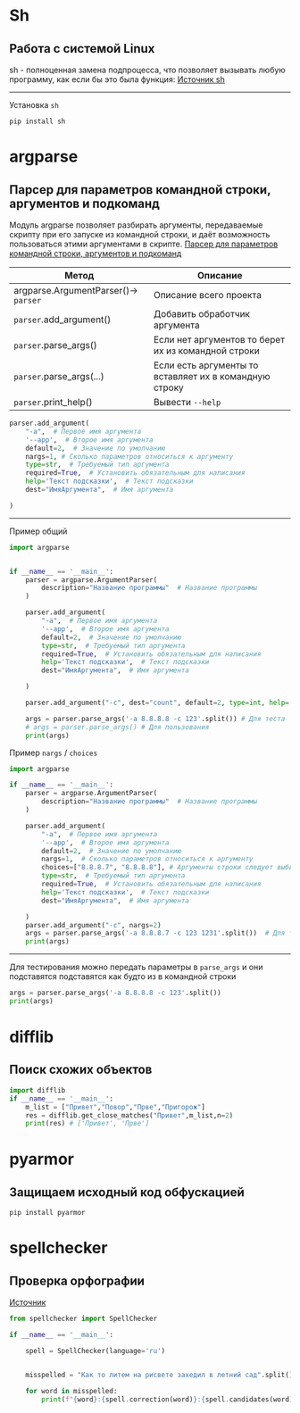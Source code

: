 # Sh

## Работа с системой Linux

sh - полноценная замена подпроцесса, что позволяет вызывать любую программу, как если бы это была функция: [Источник sh](https://amoffat.github.io/sh/)

---

Установка `sh`

```bush
pip install sh
```

# argparse

## Парсер для параметров командной строки, аргументов и подкоманд

Модуль argparse позволяет разбирать аргументы, передаваемые скрипту при его запуске из командной строки, и даёт возможность пользоваться этими аргументами в скрипте. [ Парсер для параметров командной строки, аргументов и подкоманд](https://docs.python.org/3/library/argparse.html#the-add-argument-method)

| Метод                                | Описание                                               |
| ------------------------------------ | ------------------------------------------------------ |
| argparse.ArgumentParser()-> `parser` | Описание всего проекта                                 |
| `parser`.add_argument()              | Добавить обработчик аргумента                          |
| `parser`.parse_args()                | Если нет аргументов то берет их из командной строки    |
| `parser`.parse_args(...)             | Если есть аргументы то вставляет их в командную строку |
| `parser`.print_help()                | Вывести `--help`                                       |

```python
parser.add_argument(
	"-a",  # Первое имя аргумента
	'--app',  # Второе имя аргумента
	default=2,  # Значение по умолчанию
	nargs=1, # Сколько параметров относиться к аргументу
	type=str,  # Требуемый тип аргумента
	required=True,  # Установить обязательным для написания
	help='Текст подсказки',  # Текст подсказки
	dest="ИмяАргумента",  # Имя аргумента

)
```

---

Пример общий

```python
import argparse


if __name__ == '__main__':
    parser = argparse.ArgumentParser(
        description="Название программы"  # Название программы
    )

    parser.add_argument(
        "-a",  # Первое имя аргумента
        '--app',  # Второе имя аргумента
        default=2,  # Значение по умолчанию
        type=str,  # Требуемый тип аргумента
        required=True,  # Установить обязательным для написания
        help='Текст подсказки',  # Текст подсказки
        dest="ИмяАргумента",  # Имя аргумента

    )

    parser.add_argument("-c", dest="count", default=2, type=int, help='Input dir for videos')

    args = parser.parse_args('-a 8.8.8.8 -c 123'.split()) # Для теста
    # args = parser.parse_args() # Для пользования
    print(args)

```

Пример `nargs` / `choices`

```python
import argparse

if __name__ == '__main__':
    parser = argparse.ArgumentParser(
        description="Название программы"  # Название программы
    )

    parser.add_argument(
        "-a",  # Первое имя аргумента
        '--app',  # Второе имя аргумента
        default=2,  # Значение по умолчанию
        nargs=1,  # Сколько параметров относиться к аргументу
        choices=["8.8.8.7", "8.8.8.8"], # Аргументы строки следует выбирать из ограниченного набора значений.
        type=str,  # Требуемый тип аргумента
        required=True,  # Установить обязательным для написания
        help='Текст подсказки',  # Текст подсказки
        dest="ИмяАргумента",  # Имя аргумента

    )
    parser.add_argument("-c", nargs=2)
    args = parser.parse_args('-a 8.8.8.7 -c 123 1231'.split())  # Для теста
    print(args)

```

---

Для тестирования можно передать параметры в `parse_args` и они подставятся подставятся как будто из в командной строки

```python
args = parser.parse_args('-a 8.8.8.8 -c 123'.split())
print(args)
```

# difflib

## Поиск схожих объектов

```python
import difflib
if __name__ == '__main__':
    m_list = ["Привет","Повор","Прве","Пригорож"]
    res = difflib.get_close_matches("Привет",m_list,n=2)
    print(res) # ['Привет', 'Прве']

```

# pyarmor

## Защищаем исходный код обфускацией

```bush
pip install pyarmor
```

# spellchecker

## Проверка орфографии

[Источник](https://pyspellchecker.readthedocs.io/en/latest/)

```python
from spellchecker import SpellChecker

if __name__ == '__main__':

    spell = SpellChecker(language='ru')


    misspelled = "Как то литем на рисвете захедил в летний сад".split()

    for word in misspelled:
        print(f"{word}:{spell.correction(word)}:{spell.candidates(word)}\n")
```
